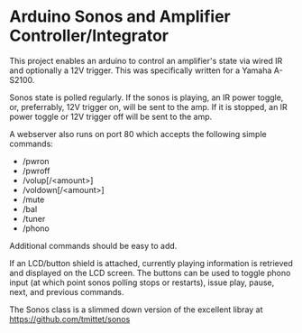 # Arduino Sonos and Amplifier Controller/Integrator

This project enables an arduino to control an amplifier's state via wired IR and optionally a 12V trigger. This was specifically written for a Yamaha A-S2100.

Sonos state is polled regularly. If the sonos is playing, an IR power toggle, or, preferrably, 12V trigger on, will be sent to the amp. If it is stopped, an IR power toggle or 12V trigger off will be sent to the amp.

A webserver also runs on port 80 which accepts the following simple commands:
  * /pwron
  * /pwroff
  * /volup[/\<amount>]
  * /voldown[/\<amount>]
  * /mute
  * /bal
  * /tuner
  * /phono

Additional commands should be easy to add.

If an LCD/button shield is attached, currently playing information is retrieved and displayed on the LCD screen. The buttons can be used to toggle phono input (at which point sonos polling stops or restarts), issue play, pause, next, and previous commands.

The Sonos class is a slimmed down version of the excellent libray at https://github.com/tmittet/sonos

